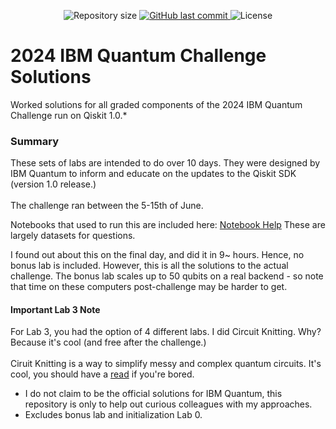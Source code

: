 <p align="center">

  <img alt="Repository size" src="https://img.shields.io/github/repo-size/FreesiaG/2024_IBM_Quantum_Challenge_Solutions">
  
  <a href="https://github.com//FreesiaG/2024_IBM_Quantum_Challenge_Solutions/commits/main/">
    <img alt="GitHub last commit" src="https://img.shields.io/github/last-commit/FreesiaG/2024_IBM_Quantum_Challenge_Solutions">
  </a>
  
  <img alt="License" src="https://img.shields.io/github/license/qiskit-community/ibm-quantum-challenge-2024.svg">

# 2024 IBM Quantum Challenge Solutions

Worked solutions for all graded components of the 2024 IBM Quantum Challenge run on Qiskit 1.0.\*

### Summary

These sets of labs are intended to do over 10 days. They were designed by IBM Quantum to inform and educate on the updates to the Qiskit SDK (version 1.0 release.) <br> <br>
The challenge ran between the 5-15th of June.

Notebooks that used to run this are included here: <a href="https://github.com/qiskit-community/ibm-quantum-challenge-2024">Notebook Help</a> These are largely datasets for questions.

I found out about this on the final day, and did it in 9~ hours. Hence, no bonus lab is included. However, this is all the solutions to the actual challenge. The bonus lab scales up to 50 qubits on a real backend - so note that time on these computers post-challenge may be harder to get.

#### Important Lab 3 Note

For Lab 3, you had the option of 4 different labs. I did Circuit Knitting. Why? Because it's cool (and free after the challenge.) <br> <br> Ciruit Knitting is a way to simplify messy and complex quantum circuits. It's cool, you should have a <a href="https://arxiv.org/pdf/2205.00016">read</a> if you're bored.

- I do not claim to be the official solutions for IBM Quantum, this repository is only to help out curious colleagues with my approaches.
- Excludes bonus lab and initialization Lab 0.
</p>

